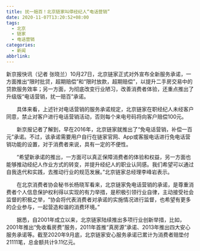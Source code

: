 ```yaml
---
title: 扰一赔百！北京链家叫停经纪人“电话营销”
date: 2020-11-07T13:20:52+08:00
tags:
  - 北京
  - 链家
  - 电话营销
categories:
  - 新闻
abbrlink:
---
```


新京报快讯（记者 张晓兰）10月27日，北京链家正式对外宣布全新服务承诺，一方面推出“限时批贷，超期赔偿”和“限时放款，超期赔偿”，以提升二手房交易中的贷款服务效率；另一方面，为彻底改变行业陋习，改善消费者体验，还重点推出了升级版“电话营销，扰一赔百”承诺。

　　具体来看，上述针对电话营销的服务承诺规定，北京链家在职经纪人未经客户同意，禁止对客户进行电话营销活动，否则每个来电号码将向客户赔偿100元。

　　新京报记者了解到，早在2016年，北京链家就推出了“免电话营销，补偿一百元”承诺。不过，该承诺需要用户自行在链家官网、App或客服电话进行免电话营销功能的设置，对于消费者来说，具有一定的不便性。

　　“希望新承诺的推出，一方面可以真正保障消费者的体验和权益，另一方面也能够推动经纪人作业方式的转变，并提升经纪人的职业认同感。我们希望可以通过自我迭代和实践，去推动行业的规范发展。”北京链家总经理李峰岩表示。

　　在北京消费者协会秘书长杨晓军看来，北京链家免电话营销的承诺，是尊重消费者个人信息保护权利得以实现的有力举措，是积极引领行业自律，主动接受社会监督的积极之举，“协会将代表消费者对承诺的实施情况进行监督，也希望有更多的企业参与，一起营造和谐的消费环境。”

　　据悉，自2001年成立以来，北京链家陆续推出多项行业创新举措，比如，2001年推出“免收看房费”服务，2011年首推“真房源”承诺、2013年推出四大安心服务承诺等。截至2020年9月底，北京链家安心服务承诺已累计为消费者赔垫付21111笔，总金额共计9.11亿元。